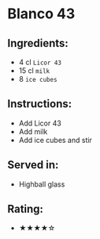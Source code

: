 # Blanco 43

## Ingredients:
- 4 cl `Licor 43`
- 15 cl `milk`
- 8 `ice cubes`

## Instructions:
- Add Licor 43
- Add milk
- Add ice cubes and stir

## Served in:
- Highball glass

## Rating:
- ★★★★☆